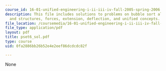 ```yaml
---
course_id: 16-01-unified-engineering-i-ii-iii-iv-fall-2005-spring-2006
description: This file includes solutions to problems on bubble sort algorithm, materials
  and structures, forces, extension, deflection, and unified concepts.
file_location: /coursemedia/16-01-unified-engineering-i-ii-iii-iv-fall-2005-spring-2006/0fa2886bb26b52e4e2eef86dcdcdc82f_pset6_sol.pdf
file_type: application/pdf
layout: pdf
title: pset6_sol.pdf
type: course
uid: 0fa2886bb26b52e4e2eef86dcdcdc82f

---
```

None